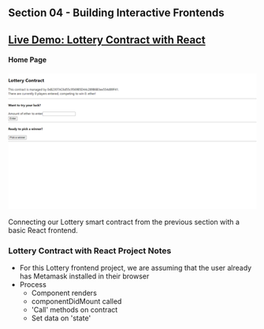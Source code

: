 ## Section 04 - Building Interactive Frontends

## [Live Demo: Lottery Contract with React]()

#### Home Page

!["HomePage"](./HomePage.png)

Connecting our Lottery smart contract from the previous section with a basic React frontend.

### Lottery Contract with React Project Notes
- For this Lottery frontend project, we are assuming that the user already has Metamask installed in their browser
- Process
  - Component renders
  - componentDidMount called
  - 'Call' methods on contract
  - Set data on 'state'